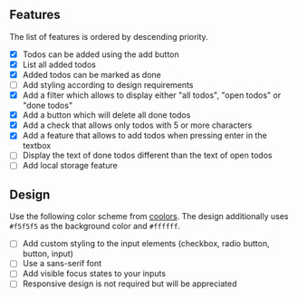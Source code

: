 ## Features

The list of features is ordered by descending priority.

- [x] Todos can be added using the add button
- [x] List all added todos
- [x] Added todos can be marked as done
- [ ] Add styling according to design requirements
- [x] Add a filter which allows to display either "all todos", "open todos" or "done todos"
- [x] Add a button which will delete all done todos
- [x] Add a check that allows only todos with 5 or more characters
- [x] Add a feature that allows to add todos when pressing enter in the textbox
- [ ] Display the text of done todos different than the text of open todos
- [ ] Add local storage feature

## Design

Use the following color scheme from [coolors](https://coolors.co/ef476f-f5ab00-06d6a0-118ab2-073b4c). The design additionally uses `#f5f5f5` as the background color and `#ffffff`.

- [ ] Add custom styling to the input elements (checkbox, radio button, button, input)
- [ ] Use a sans-serif font
- [ ] Add visible focus states to your inputs
- [ ] Responsive design is not required but will be appreciated
